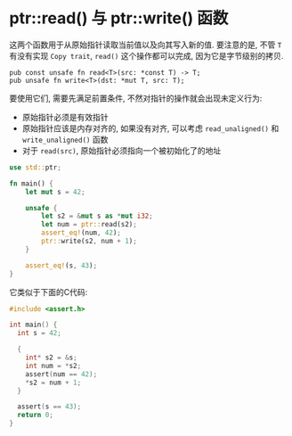 # ptr::read() 与 ptr::write() 函数

这两个函数用于从原始指针读取当前值以及向其写入新的值.
要注意的是, 不管 `T` 有没有实现 `Copy trait`, `read()` 这个操作都可以完成, 因为它是字节级别的拷贝.

```rust, not_run
pub const unsafe fn read<T>(src: *const T) -> T;
pub unsafe fn write<T>(dst: *mut T, src: T);
```

要使用它们, 需要先满足前置条件, 不然对指针的操作就会出现未定义行为:

- 原始指针必须是有效指针
- 原始指针应该是内存对齐的, 如果没有对齐, 可以考虑 `read_unaligned()` 和 `write_unaligned()` 函数
- 对于 `read(src)`, 原始指针必须指向一个被初始化了的地址

```rust
use std::ptr;

fn main() {
    let mut s = 42;

    unsafe {
        let s2 = &mut s as *mut i32;
        let num = ptr::read(s2);
        assert_eq!(num, 42);
        ptr::write(s2, num + 1);
    }

    assert_eq!(s, 43);
}
```

它类似于下面的C代码:

```C
#include <assert.h>

int main() {
  int s = 42;

  {
    int* s2 = &s;
    int num = *s2;
    assert(num == 42);
    *s2 = num + 1;
  }

  assert(s == 43);
  return 0;
}
```